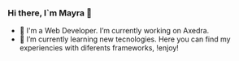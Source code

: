 ### Hi there, I`m Mayra 👋

- :cactus: I'm a Web Developer. I’m currently working on Axedra.
- :cactus: I’m currently learning new tecnologies. Here you can find my experiencies with diferents frameworks, !enjoy!
